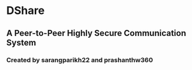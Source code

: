 # DShare

## A Peer-to-Peer Highly Secure Communication System

### Created by sarangparikh22 and prashanthw360
